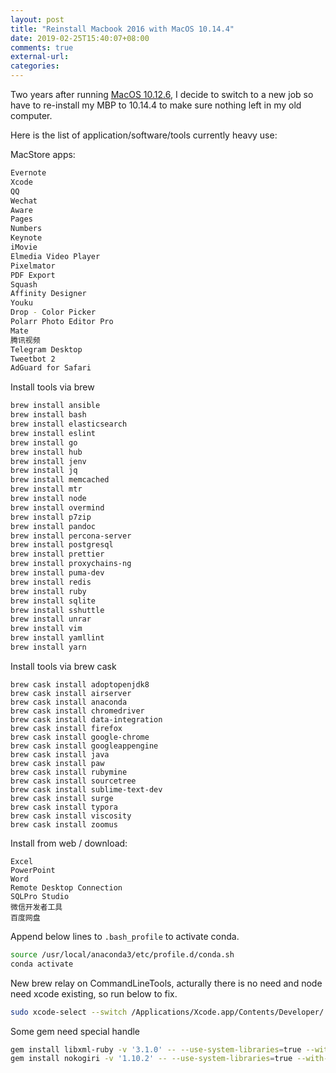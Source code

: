 ```yaml
---
layout: post
title: "Reinstall Macbook 2016 with MacOS 10.14.4"
date: 2019-02-25T15:40:07+08:00
comments: true
external-url:
categories:
---
```


Two years after running [MacOS 10.12.6](/2016/11/17/a-web-developer-macbook-pro-2016-installation-notes/), I decide to switch to a new job so have to re-install my MBP to 10.14.4 to make sure nothing left in my old computer.

Here is the list of application/software/tools currently heavy use:

MacStore apps:

```bash
Evernote
Xcode
QQ
Wechat
Aware
Pages
Numbers
Keynote
iMovie
Elmedia Video Player
Pixelmator
PDF Export
Squash
Affinity Designer
Youku
Drop - Color Picker
Polarr Photo Editor Pro
Mate
腾讯视频
Telegram Desktop
Tweetbot 2
AdGuard for Safari
```

Install tools via brew

```bash
brew install ansible
brew install bash
brew install elasticsearch
brew install eslint
brew install go
brew install hub
brew install jenv
brew install jq
brew install memcached
brew install mtr
brew install node
brew install overmind
brew install p7zip
brew install pandoc
brew install percona-server
brew install postgresql
brew install prettier
brew install proxychains-ng
brew install puma-dev
brew install redis
brew install ruby
brew install sqlite
brew install sshuttle
brew install unrar
brew install vim
brew install yamllint
brew install yarn
```

Install tools via brew cask

```
brew cask install adoptopenjdk8
brew cask install airserver
brew cask install anaconda
brew cask install chromedriver
brew cask install data-integration
brew cask install firefox
brew cask install google-chrome
brew cask install googleappengine
brew cask install java
brew cask install paw
brew cask install rubymine
brew cask install sourcetree
brew cask install sublime-text-dev
brew cask install surge
brew cask install typora
brew cask install viscosity
brew cask install zoomus
```

Install from web / download:

```
Excel
PowerPoint
Word
Remote Desktop Connection
SQLPro Studio
微信开发者工具
百度网盘
```

Append below lines to `.bash_profile` to activate conda.

```bash
source /usr/local/anaconda3/etc/profile.d/conda.sh
conda activate
```

New brew relay on CommandLineTools, acturally there is no need and node need xcode existing, so run below to fix.

```bash
sudo xcode-select --switch /Applications/Xcode.app/Contents/Developer/
```

Some gem need special handle

```bash
gem install libxml-ruby -v '3.1.0' -- --use-system-libraries=true --with-xml2-include="$(xcrun --show-sdk-path)"/usr/include/libxml2
gem install nokogiri -v '1.10.2' -- --use-system-libraries=true --with-xml2-include="$(xcrun --show-sdk-path)"/usr/include/libxml2
```
